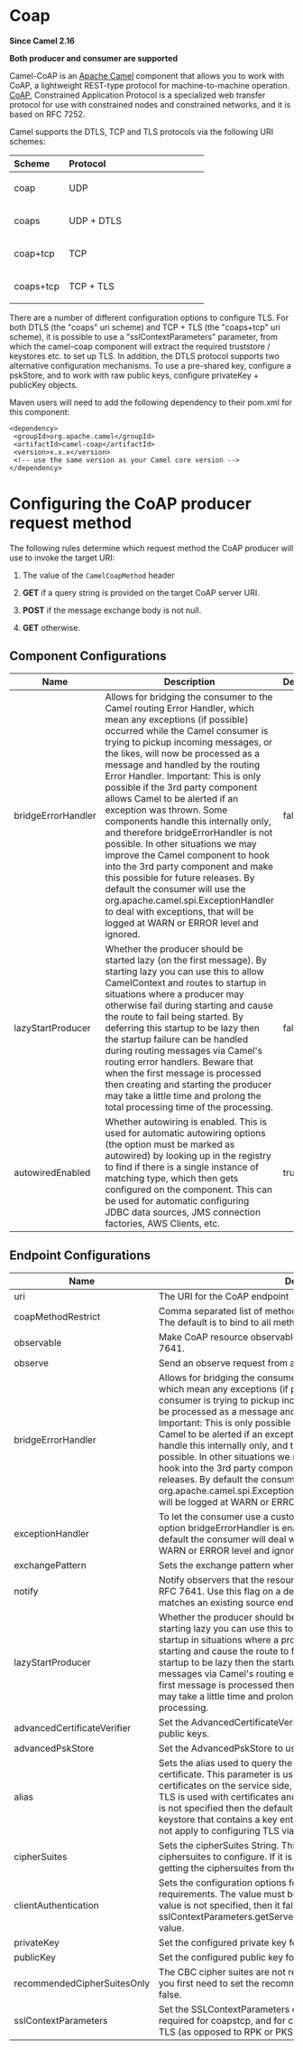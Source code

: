 # Coap

**Since Camel 2.16**

**Both producer and consumer are supported**

Camel-CoAP is an [Apache Camel](http://camel.apache.org/) component that
allows you to work with CoAP, a lightweight REST-type protocol for
machine-to-machine operation. [CoAP](http://coap.technology/),
Constrained Application Protocol is a specialized web transfer protocol
for use with constrained nodes and constrained networks, and it is based
on RFC 7252.

Camel supports the DTLS, TCP and TLS protocols via the following URI
schemes:

<table>
<colgroup>
<col style="width: 28%" />
<col style="width: 71%" />
</colgroup>
<thead>
<tr>
<th style="text-align: left;">Scheme</th>
<th style="text-align: left;">Protocol</th>
</tr>
</thead>
<tbody>
<tr>
<td style="text-align: left;"><p>coap</p></td>
<td style="text-align: left;"><p>UDP</p></td>
</tr>
<tr>
<td style="text-align: left;"><p>coaps</p></td>
<td style="text-align: left;"><p>UDP + DTLS</p></td>
</tr>
<tr>
<td style="text-align: left;"><p>coap+tcp</p></td>
<td style="text-align: left;"><p>TCP</p></td>
</tr>
<tr>
<td style="text-align: left;"><p>coaps+tcp</p></td>
<td style="text-align: left;"><p>TCP + TLS</p></td>
</tr>
</tbody>
</table>

There are a number of different configuration options to configure TLS.
For both DTLS (the "coaps" uri scheme) and TCP + TLS (the "coaps+tcp"
uri scheme), it is possible to use a "sslContextParameters" parameter,
from which the camel-coap component will extract the required truststore
/ keystores etc. to set up TLS. In addition, the DTLS protocol supports
two alternative configuration mechanisms. To use a pre-shared key,
configure a pskStore, and to work with raw public keys, configure
privateKey + publicKey objects.

Maven users will need to add the following dependency to their pom.xml
for this component:

    <dependency>
     <groupId>org.apache.camel</groupId>
     <artifactId>camel-coap</artifactId>
     <version>x.x.x</version>
     <!-- use the same version as your Camel core version -->
    </dependency>

# Configuring the CoAP producer request method

The following rules determine which request method the CoAP producer
will use to invoke the target URI:

1.  The value of the `CamelCoapMethod` header

2.  **GET** if a query string is provided on the target CoAP server URI.

3.  **POST** if the message exchange body is not null.

4.  **GET** otherwise.

## Component Configurations

  
|Name|Description|Default|Type|
|---|---|---|---|
|bridgeErrorHandler|Allows for bridging the consumer to the Camel routing Error Handler, which mean any exceptions (if possible) occurred while the Camel consumer is trying to pickup incoming messages, or the likes, will now be processed as a message and handled by the routing Error Handler. Important: This is only possible if the 3rd party component allows Camel to be alerted if an exception was thrown. Some components handle this internally only, and therefore bridgeErrorHandler is not possible. In other situations we may improve the Camel component to hook into the 3rd party component and make this possible for future releases. By default the consumer will use the org.apache.camel.spi.ExceptionHandler to deal with exceptions, that will be logged at WARN or ERROR level and ignored.|false|boolean|
|lazyStartProducer|Whether the producer should be started lazy (on the first message). By starting lazy you can use this to allow CamelContext and routes to startup in situations where a producer may otherwise fail during starting and cause the route to fail being started. By deferring this startup to be lazy then the startup failure can be handled during routing messages via Camel's routing error handlers. Beware that when the first message is processed then creating and starting the producer may take a little time and prolong the total processing time of the processing.|false|boolean|
|autowiredEnabled|Whether autowiring is enabled. This is used for automatic autowiring options (the option must be marked as autowired) by looking up in the registry to find if there is a single instance of matching type, which then gets configured on the component. This can be used for automatic configuring JDBC data sources, JMS connection factories, AWS Clients, etc.|true|boolean|

## Endpoint Configurations

  
|Name|Description|Default|Type|
|---|---|---|---|
|uri|The URI for the CoAP endpoint||string|
|coapMethodRestrict|Comma separated list of methods that the CoAP consumer will bind to. The default is to bind to all methods (DELETE, GET, POST, PUT).||string|
|observable|Make CoAP resource observable for source endpoint, based on RFC 7641.|false|boolean|
|observe|Send an observe request from a source endpoint, based on RFC 7641.|false|boolean|
|bridgeErrorHandler|Allows for bridging the consumer to the Camel routing Error Handler, which mean any exceptions (if possible) occurred while the Camel consumer is trying to pickup incoming messages, or the likes, will now be processed as a message and handled by the routing Error Handler. Important: This is only possible if the 3rd party component allows Camel to be alerted if an exception was thrown. Some components handle this internally only, and therefore bridgeErrorHandler is not possible. In other situations we may improve the Camel component to hook into the 3rd party component and make this possible for future releases. By default the consumer will use the org.apache.camel.spi.ExceptionHandler to deal with exceptions, that will be logged at WARN or ERROR level and ignored.|false|boolean|
|exceptionHandler|To let the consumer use a custom ExceptionHandler. Notice if the option bridgeErrorHandler is enabled then this option is not in use. By default the consumer will deal with exceptions, that will be logged at WARN or ERROR level and ignored.||object|
|exchangePattern|Sets the exchange pattern when the consumer creates an exchange.||object|
|notify|Notify observers that the resource of this URI has changed, based on RFC 7641. Use this flag on a destination endpoint, with a URI that matches an existing source endpoint URI.|false|boolean|
|lazyStartProducer|Whether the producer should be started lazy (on the first message). By starting lazy you can use this to allow CamelContext and routes to startup in situations where a producer may otherwise fail during starting and cause the route to fail being started. By deferring this startup to be lazy then the startup failure can be handled during routing messages via Camel's routing error handlers. Beware that when the first message is processed then creating and starting the producer may take a little time and prolong the total processing time of the processing.|false|boolean|
|advancedCertificateVerifier|Set the AdvancedCertificateVerifier to use to determine trust in raw public keys.||object|
|advancedPskStore|Set the AdvancedPskStore to use for pre-shared key.||object|
|alias|Sets the alias used to query the KeyStore for the private key and certificate. This parameter is used when we are enabling TLS with certificates on the service side, and similarly on the client side when TLS is used with certificates and client authentication. If the parameter is not specified then the default behavior is to use the first alias in the keystore that contains a key entry. This configuration parameter does not apply to configuring TLS via a Raw Public Key or a Pre-Shared Key.||string|
|cipherSuites|Sets the cipherSuites String. This is a comma separated String of ciphersuites to configure. If it is not specified, then it falls back to getting the ciphersuites from the sslContextParameters object.||string|
|clientAuthentication|Sets the configuration options for server-side client-authentication requirements. The value must be one of NONE, WANT, REQUIRE. If this value is not specified, then it falls back to checking the sslContextParameters.getServerParameters().getClientAuthentication() value.||object|
|privateKey|Set the configured private key for use with Raw Public Key.||object|
|publicKey|Set the configured public key for use with Raw Public Key.||object|
|recommendedCipherSuitesOnly|The CBC cipher suites are not recommended. If you want to use them, you first need to set the recommendedCipherSuitesOnly option to false.|true|boolean|
|sslContextParameters|Set the SSLContextParameters object for setting up TLS. This is required for coapstcp, and for coaps when we are using certificates for TLS (as opposed to RPK or PKS).||object|
